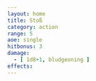 ```yaml
---
layout: home
title: Stoß
category: action
range: 5
aoe: single
hitbonus: 3
damage:
  - [ 1d8+1, bludgeoning ]
effects:
---
```

